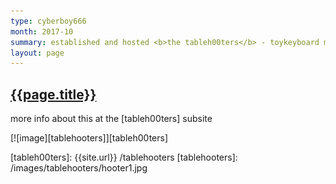 ```yaml
---
type: cyberboy666
month: 2017-10
summary: established and hosted <b>the tableh00ters</b> - toykeyboard meditative jam sessions
layout: page
---
```


## [ {{page.title}} ]({{page.url}})

more info about this at the [tableh00ters] subsite

[![image][tablehooters]][tableh00ters]

[tableh00ters]: {{site.url}} /tablehooters
[tablehooters]: /images/tablehooters/hooter1.jpg